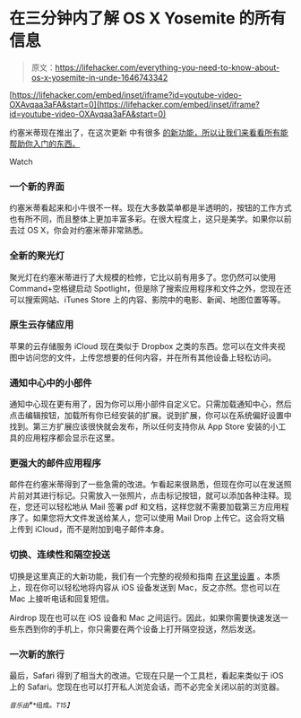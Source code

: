 # 在三分钟内了解 OS X Yosemite 的所有信息

> 原文：<https://lifehacker.com/everything-you-need-to-know-about-os-x-yosemite-in-unde-1646743342>

 [https://lifehacker.com/embed/inset/iframe?id=youtube-video-OXAvqaa3aFA&start=0](https://lifehacker.com/embed/inset/iframe?id=youtube-video-OXAvqaa3aFA&start=0) 

约塞米蒂现在推出了，在这次更新 中有很多 [的新功能，所以让我们来看看所有能帮助你入门的东西。](http://lifehacker.com/all-the-new-stuff-in-os-x-10-10-yosemite-1584870045)

Watch

### 一个新的界面

约塞米蒂看起来和小牛很不一样。现在大多数菜单都是半透明的，按钮的工作方式也有所不同，而且整体上更加丰富多彩。在很大程度上，这只是美学。如果你以前去过 OS X，你会对约塞米蒂非常熟悉。

### 全新的聚光灯

聚光灯在约塞米蒂进行了大规模的检修，它比以前有用多了。您仍然可以使用 Command+空格键启动 Spotlight，但是除了搜索应用程序和文件之外，您现在还可以搜索网站、iTunes Store 上的内容、影院中的电影、新闻、地图位置等等。

### 原生云存储应用

苹果的云存储服务 iCloud 现在类似于 Dropbox 之类的东西。您可以在文件夹视图中访问您的文件，上传您想要的任何内容，并在所有其他设备上轻松访问。

### 通知中心中的小部件

通知中心现在更有用了，因为你可以用小部件自定义它。只需加载通知中心，然后点击编辑按钮，加载所有你已经安装的扩展。说到扩展，你可以在系统偏好设置中找到。第三方扩展应该很快就会发布，所以任何支持你从 App Store 安装的小工具的应用程序都会显示在这里。

### 更强大的邮件应用程序

邮件在约塞米蒂得到了一些急需的改进。乍看起来很熟悉，但现在你可以在发送照片前对其进行标记。只需放入一张照片，点击标记按钮，就可以添加各种注释。现在，您还可以轻松地从 Mail 签署 pdf 和文档，这样您就不需要加载第三方应用程序了。如果您将大文件发送给某人，您可以使用 Mail Drop 上传它。这会将文稿上传到 iCloud，而不是附加到电子邮件本身。

### 切换、连续性和隔空投送

切换是这里真正的大新功能，我们有一个完整的视频和指南 [在这里设置](http://lifehacker.com/how-to-set-up-and-use-handoff-in-yosemite-and-ios-8-1646745583) 。本质上，现在你可以轻松地将内容从 iOS 设备发送到 Mac，反之亦然。您也可以在 Mac 上接听电话和回复短信。

Airdrop 现在也可以在 iOS 设备和 Mac 之间运行。因此，如果你需要快速发送一些东西到你的手机上，你只需要在两个设备上打开隔空投送，然后发送。

### 一次新的旅行

最后，Safari 得到了相当大的改进。它现在只是一个工具栏，看起来类似于 iOS 上的 Safari。您现在也可以打开私人浏览会话，而不必完全关闭以前的浏览器。

<small>*音乐由*</small>[<small></small>](http://freemusicarchive.org/music/Plurabelle/Money_Blood_and_Light/Ropes)*<small>*组成。*T15】</small>*
